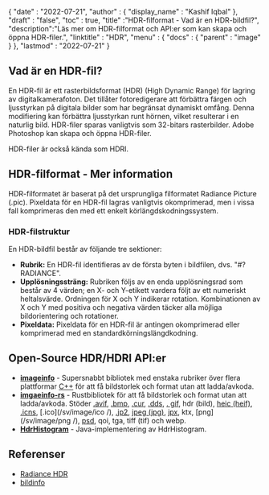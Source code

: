 {
  "date" : "2022-07-21",
  "author" : {
    "display_name" : "Kashif Iqbal"
},
  "draft" : "false",
  "toc" : true,
  "title" :"HDR-filformat - Vad är en HDR-bildfil?",
  "description":"Läs mer om HDR-filformat och API:er som kan skapa och öppna HDR-filer.",
  "linktitle" : "HDR",
  "menu" : {
    "docs" : {
      "parent" : "image"
}
},
  "lastmod" : "2022-07-21"
}

## Vad är en HDR-fil?

En HDR-fil är ett rasterbildsformat (HDR) (High Dynamic Range) för lagring av digitalkamerafoton. Det tillåter fotoredigerare att förbättra färgen och ljusstyrkan på digitala bilder som har begränsat dynamiskt omfång. Denna modifiering kan förbättra ljusstyrkan runt hörnen, vilket resulterar i en naturlig bild. HDR-filer sparas vanligtvis som 32-bitars rasterbilder. Adobe Photoshop kan skapa och öppna HDR-filer.

HDR-filer är också kända som HDRI.

## HDR-filformat - Mer information

HDR-filformatet är baserat på det ursprungliga filformatet Radiance Picture (.pic). Pixeldata för en HDR-fil lagras vanligtvis okomprimerad, men i vissa fall komprimeras den med ett enkelt körlängdskodningssystem.

### HDR-filstruktur

En HDR-bildfil består av följande tre sektioner:

* **Rubrik:** En HDR-fil identifieras av de första byten i bildfilen, dvs. "#?RADIANCE".
* **Upplösningssträng:** Rubriken följs av en enda upplösningsrad som består av 4 värden; en X- och Y-etikett vardera följt av ett numeriskt heltalsvärde. Ordningen för X och Y indikerar rotation. Kombinationen av X och Y med positiva och negativa värden täcker alla möjliga bildorientering och rotationer.
* **Pixeldata:** Pixeldata för en HDR-fil är antingen okomprimerad eller komprimerad med en standardkörningslängdkodning.

## Open-Source HDR/HDRI API:er

* **[imageinfo](https://github.com/xiaozhuai/imageinfo)** - Supersnabbt bibliotek med enstaka rubriker över flera plattformar [C++](/sv/programming/cpp/) för att få bildstorlek och format utan att ladda/avkoda.
* **[imgaeinfo-rs](https://github.com/xiaozhuai/imageinfo-rs)** - Rustbibliotek för att få bildstorlek och format utan att ladda/avkoda. Stöder [.avif](/sv/image/avif/), [.bmp](/sv/image/bmp/), [.cur](/sv/image/cur/), [.dds](/sv/image/dds/), [. gif](/sv/image/gif/), hdr (bild), [heic (heif)](/sv/image/heic/), [.icns](/sv/image/icns/), [.ico](/sv/image/ico /), [.jp2](/sv/image/jp2/), [jpeg (jpg)](/sv/image/jpeg/), [jpx](/sv/image/jpx/), ktx, [png](/sv/image/png /), [psd](/sv/image/psd/), qoi, tga, tiff (tif) och webp.
* **[HdrHistogram](https://github.com/HdrHistogram/HdrHistogram)** - Java-implementering av HdrHistogram.

## Referenser

* [Radiance HDR](http://paulbourke.net/dataformats/pic/)
* [bildinfo](https://github.com/xiaozhuai/imageinfo)

